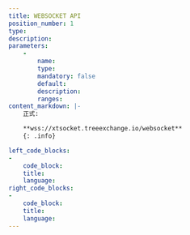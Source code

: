 ```yaml
---
title: WEBSOCKET API
position_number: 1
type:
description:
parameters:
    -
        name:
        type:
        mandatory: false
        default:
        description:
        ranges:
content_markdown: |-
    正式:

    **wss://xtsocket.treeexchange.io/websocket**
    {: .info}

left_code_blocks:
-
    code_block:
    title:
    language:
right_code_blocks:
-
    code_block:
    title:
    language:
---
```

